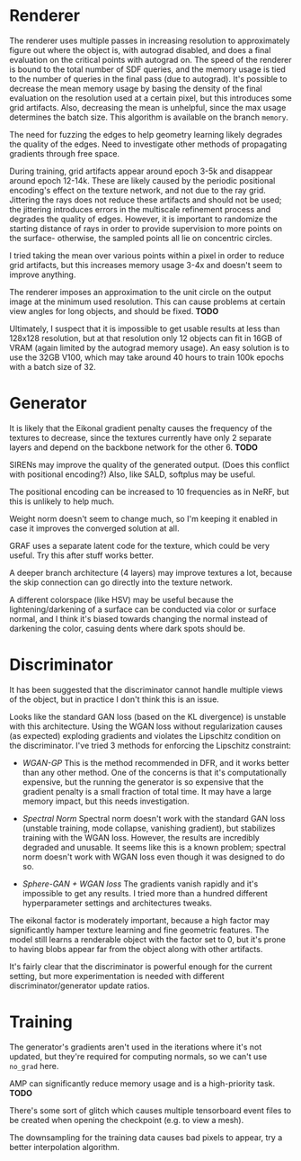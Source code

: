 # Renderer
The renderer uses multiple passes in increasing resolution to approximately figure out where the object is, with autograd disabled, and does a final evaluation on the critical points with autograd on. The speed of the renderer is bound to the total number of SDF queries, and the memory usage is tied to the number of queries in the final pass (due to autograd). It's possible to decrease the mean memory usage by basing the density of the final evaluation on the resolution used at a certain pixel, but this introduces some grid artifacts. Also, decreasing the mean is unhelpful, since the max usage determines the batch size. This algorithm is available on the branch `memory`.

The need for fuzzing the edges to help geometry learning likely degrades the quality of the edges. Need to investigate other methods of propagating gradients through free space.

During training, grid artifacts appear around epoch 3-5k and disappear around epoch 12-14k. These are likely caused by the periodic positional encoding's effect on the texture network, and not due to the ray grid. Jittering the rays does not reduce these artifacts and should not be used; the jittering introduces errors in the multiscale refinement process and degrades the quality of edges. However, it is important to randomize the starting distance of rays in order to provide supervision to more points on the surface- otherwise, the sampled points all lie on concentric circles.

I tried taking the mean over various points within a pixel in order to reduce grid artifacts, but this increases memory usage 3-4x and doesn't seem to improve anything. 

The renderer imposes an approximation to the unit circle on the output image at the minimum used resolution. This can cause problems at certain view angles for long objects, and should be fixed. **TODO**

Ultimately, I suspect that it is impossible to get usable results at less than 128x128 resolution, but at that resolution only 12 objects can fit in 16GB of VRAM (again limited by the autograd memory usage). An easy solution is to use the 32GB V100, which may take around 40 hours to train 100k epochs with a batch size of 32.

# Generator
It is likely that the Eikonal gradient penalty causes the frequency of the textures to decrease, since the textures currently have only 2 separate layers and depend on the backbone network for the other 6. **TODO**

SIRENs may improve the quality of the generated output. (Does this conflict with positional encoding?) Also, like SALD, softplus may be useful.

The positional encoding can be increased to 10 frequencies as in NeRF, but this is unlikely to help much.

Weight norm doesn't seem to change much, so I'm keeping it enabled in case it improves the converged solution at all.

GRAF uses a separate latent code for the texture, which could be very useful. Try this after stuff works better.

A deeper branch architecture (4 layers) may improve textures a lot, because the skip connection can go directly into the texture network.

A different colorspace (like HSV) may be useful because the lightening/darkening of a surface can be conducted via color or surface normal, and I think it's biased towards changing the normal instead of darkening the color, casuing dents where dark spots should be.

# Discriminator
It has been suggested that the discriminator cannot handle multiple views of the object, but in practice I don't think this is an issue.

Looks like the standard GAN loss (based on the KL divergence) is unstable with this architecture. Using the WGAN loss without regularization causes (as expected) exploding gradients and violates the Lipschitz condition on the discriminator. I've tried 3 methods for enforcing the Lipschitz constraint:

- *WGAN-GP*
This is the method recommended in DFR, and it works better than any other method. One of the concerns is that it's computationally expensive, but the running the generator is so expensive that the gradient penalty is a small fraction of total time. It may have a large memory impact, but this needs investigation.

- *Spectral Norm*
Spectral norm doesn't work with the standard GAN loss (unstable training, mode collapse, vanishing gradient), but stabilizes training with the WGAN loss. However, the results are incredibly degraded and unusable. It seems like this is a known problem; spectral norm doesn't work with WGAN loss even though it was designed to do so.

- *Sphere-GAN + WGAN loss*
The gradients vanish rapidly and it's impossible to get any results. I tried more than a hundred different hyperparameter settings and architectures tweaks.

The eikonal factor is moderately important, because a high factor may significantly hamper texture learning and fine geometric features. The model still learns a renderable object with the factor set to 0, but it's prone to having blobs appear far from the object along with other artifacts.

It's fairly clear that the discriminator is powerful enough for the current setting, but more experimentation is needed with different discriminator/generator update ratios.

# Training 
The generator's gradients aren't used in the iterations where it's not updated, but they're required for computing normals, so we can't use `no_grad` here.

AMP can significantly reduce memory usage and is a high-priority task. **TODO**

There's some sort of glitch which causes multiple tensorboard event files to be created when opening the checkpoint (e.g. to view a mesh).

The downsampling for the training data causes bad pixels to appear, try a better interpolation algorithm. 
